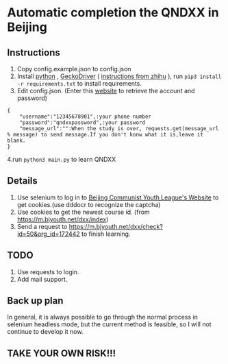 # Automatic completion the QNDXX in Beijing

## Instructions

1. Copy config.example.json to config.json
2. Install [python](https://www.python.org/) , [GeckoDriver](https://github.com/mozilla/geckodriver/releases) ( [instructions from zhihu](https://zhuanlan.zhihu.com/p/33746273) ), run ``pip3 install -r requirements.txt`` to install requirements.
3. Edit config.json. (Enter this [website](https://m.bjyouth.net/site/login) to retrieve the account and password)
```
{
    "username":"12345678901",:your phone number
    "password":"qndxxpassword",:your password
    "message_url":"":When the study is over, requests.get(message_url % message) to send message.If you don't konw what it is,leave it blank. 
}
```
4.run  ``python3 main.py`` to learn QNDXX

## Details

1. Use selenium to log in to [Beijing Communist Youth League's Website](https://m.bjyouth.net/site/login) to get cookies.(use dddocr to recognize the captcha)
2. Use cookies to get the newest course id. (from https://m.bjyouth.net/dxx/index)
3. Send a request to https://m.bjyouth.net/dxx/check?id=50&org_id=172442 to finish learning.


## TODO

1. Use requests to login.
2. Add mail support.

## Back up plan

In general, it is always possible to go through the normal process in selenium headless mode, but the current method is feasible, so I will not continue to develop it now.

## TAKE YOUR OWN RISK!!!